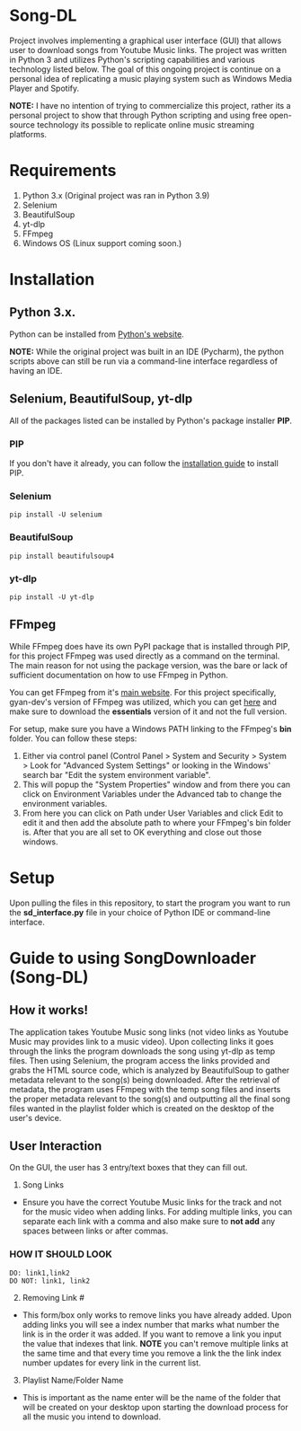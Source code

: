 # Song-DL
Project involves implementing a graphical user interface (GUI) that allows user to download songs from Youtube Music links. The project was written in Python 3 and utilizes Python's scripting capabilities and various technology listed below. The goal of this ongoing project is continue on a personal idea of replicating a music playing system such as Windows Media Player and Spotify.

**NOTE:** I have no intention of trying to commercialize this project, rather its a personal project to show that through Python scripting and using free open-source technology its possible to replicate online music streaming platforms. 

# Requirements
1. Python 3.x (Original project was ran in Python 3.9)
2. Selenium
3. BeautifulSoup
5. yt-dlp
6. FFmpeg
7. Windows OS (Linux support coming soon.)

# Installation

## Python 3.x.
Python can be installed from [Python's website](https://www.python.org/).

**NOTE:** While the original project was built in an IDE (Pycharm), the python scripts above can still be run via a command-line interface regardless of having an IDE.

## Selenium, BeautifulSoup, yt-dlp
All of the packages listed can be installed by Python's package installer **PIP**.

### PIP
If you don't have it already, you can follow the [installation guide](https://pip.pypa.io/en/stable/installation/) to install PIP.

### Selenium
```
pip install -U selenium
```
### BeautifulSoup
```
pip install beautifulsoup4
```
### yt-dlp
```
pip install -U yt-dlp
```

## FFmpeg
While FFmpeg does have its own PyPI package that is installed through PIP, for this project FFmpeg was used directly as a command on the terminal.
The main reason for not using the package version, was the bare or lack of sufficient documentation on how to use FFmpeg in Python.

You can get FFmpeg from it's [main website](https://ffmpeg.org/download.html). For this project specifically, gyan-dev's version of FFmpeg was utilized, which you can get [here](https://www.gyan.dev/ffmpeg/builds/) and make sure to download the **essentials** version of it and not the full version.

For setup, make sure you have a Windows PATH linking to the FFmpeg's **bin** folder.
You can follow these steps:
1. Either via control panel (Control Panel > System and Security > System > Look for "Advanced System Settings"
 or looking in the Windows' search bar "Edit the system environment variable". 
2. This will popup the "System Properties" window and from there you can click on Environment Variables under the Advanced tab to change the environment variables.
3. From here you can click on Path under User Variables and click Edit to edit it and then add the absolute path to where your FFmpeg's bin folder is. After that you are all set to OK everything and close out those windows.

# Setup
Upon pulling the files in this repository, to start the program you want to run the **sd_interface.py** file in your choice of Python IDE or command-line interface.

# Guide to using SongDownloader (Song-DL)
## How it works!
The application takes Youtube Music song links (not video links as Youtube Music may provides link to a music video). Upon collecting links it goes through the links the program downloads the song using yt-dlp as temp files. Then using Selenium, the program access the links provided and grabs the HTML source code, which is analyzed by BeautifulSoup to gather metadata relevant to the song(s) being downloaded. After the retrieval of metadata, the program uses FFmpeg with the temp song files and inserts the proper metadata relevant to the song(s) and outputting all the final song files wanted in the playlist folder which is created on the desktop of the user's device.

## User Interaction
On the GUI, the user has 3 entry/text boxes that they can fill out.
1) Song Links
- Ensure you have the correct Youtube Music links for the track and not for the music video when adding links. For adding multiple links, you can separate each link with a comma and also make sure to **not add** any spaces between links or after commas.
### HOW IT SHOULD LOOK
```
DO: link1,link2
DO NOT: link1, link2
```
2) Removing Link #
- This form/box only works to remove links you have already added. Upon adding links you will see a index number that marks what number the link is in the order it was added. If you want to remove a link you input the value that indexes that link. **NOTE** you can't remove multiple links at the same time and that every time you remove a link the the link index number updates for every link in the current list. 

3) Playlist Name/Folder Name
- This is important as the name enter will be the name of the folder that will be created on your desktop upon starting the download process for all the music you intend to download. 
